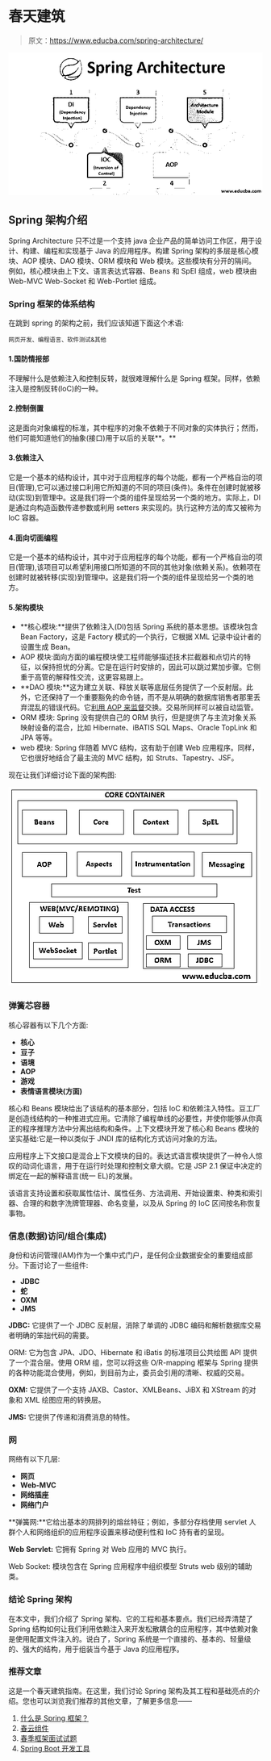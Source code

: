 # 春天建筑

> 原文：<https://www.educba.com/spring-architecture/>

![spring architecture](img/c35576b4be6fe7adff2d21a662d3f461.png)



## Spring 架构介绍

Spring Architecture 只不过是一个支持 java 企业产品的简单访问工作区，用于设计、构建、编程和实现基于 Java 的应用程序。构建 Spring 架构的多层是核心模块、AOP 模块、DAO 模块、ORM 模块和 Web 模块。这些模块有分开的隔间。例如，核心模块由上下文、语言表达式容器、Beans 和 SpEI 组成，web 模块由 Web-MVC Web-Socket 和 Web-Portlet 组成。

### Spring 框架的体系结构

在跳到 spring 的架构之前，我们应该知道下面这个术语:

<small>网页开发、编程语言、软件测试&其他</small>

#### 1.国防情报部

不理解什么是依赖注入和控制反转，就很难理解什么是 Spring 框架。同样，依赖注入是控制反转(IoC)的一种。

#### 2.控制倒置

这是面向对象编程的标准，其中程序的对象不依赖于不同对象的实体执行；然而，他们可能知道他们的抽象(接口)用于以后的关联**。**

#### 3.依赖注入

它是一个基本的结构设计，其中对于应用程序的每个功能，都有一个严格自治的项目(管理),它可以通过接口利用它所知道的不同的项目(条件)。条件在创建时就被移动(实现)到管理中。这是我们将一个类的组件呈现给另一个类的地方。实际上，DI 是通过向构造函数传递参数或利用 setters 来实现的。执行这种方法的库又被称为 IoC 容器。

#### 4.面向切面编程

它是一个基本的结构设计，其中对于应用程序的每个功能，都有一个严格自治的项目(管理),该项目可以希望利用接口所知道的不同的其他对象(依赖关系)。依赖项在创建时就被转移(实现)到管理中。这是我们将一个类的组件呈现给另一个类的地方。

#### 5.架构模块

*   **核心模块:**提供了依赖注入(DI)包括 Spring 系统的基本思想。该模块包含 Bean Factory，这是 Factory 模式的一个执行，它根据 XML 记录中设计者的设置生成 Bean。
*   AOP 模块:面向方面的编程模块使工程师能够描述技术拦截器和点切片的特征，以保持担忧的分离。它是在运行时安排的，因此可以跳过累加步骤。它侧重于高管的解释性交流，这更容易跟上。
*   **DAO 模块:**这为建立关联、释放关联等底层任务提供了一个反射层。此外，它还保持了一个重要豁免的命令链，而不是从明确的数据库销售者那里丢弃混乱的错误代码。它[利用 AOP 来监督](https://www.educba.com/what-is-aop/)交换。交易所同样可以被自动监管。
*   ORM 模块: Spring 没有提供自己的 ORM 执行，但是提供了与主流对象关系映射设备的混合，比如 Hibernate、iBATIS SQL Maps、Oracle TopLink 和 JPA 等等。
*   web 模块: Spring 伴随着 MVC 结构，这有助于创建 Web 应用程序。同样，它也很好地结合了最主流的 MVC 结构，如 Struts、Tapestry、JSF。

现在让我们详细讨论下面的架构图:

![spring architecture](img/a121e63708d2c1ebb6910da24e699103.png)



### 弹簧芯容器

核心容器有以下几个方面:

*   **核心**
*   **豆子**
*   **语境**
*   **AOP**
*   **游戏**
*   **表情语言模块(方面)**

核心和 Beans 模块给出了该结构的基本部分，包括 IoC 和依赖注入特性。豆工厂是创造线结构的一种推进式应用。它清除了编程单线的必要性，并使你能够从你真正的程序推理方法中分离出结构和条件。上下文模块开发了核心和 Beans 模块的坚实基础:它是一种以类似于 JNDI 库的结构化方式访问对象的方法。

应用程序上下文接口是混合上下文模块的目的。表达式语言模块提供了一种令人惊叹的动词化语言，用于在运行时处理和控制文章大纲。它是 JSP 2.1 保证中决定的绑定在一起的解释语言(统一 EL)的发展。

该语言支持设置和获取属性估计、属性任务、方法调用、开始设置束、种类和索引器、合理的和数字洗牌管理器、命名变量，以及从 Spring 的 IoC 区间按名称恢复事物。

### 信息(数据)访问/组合(集成)

身份和访问管理(IAM)作为一个集中式门户，是任何企业数据安全的重要组成部分。下面讨论了一些组件:

*   **JDBC**
*   **蛇**
*   **OXM**
*   **JMS**

**JDBC:** 它提供了一个 JDBC 反射层，消除了单调的 JDBC 编码和解析数据库交易者明确的笨拙代码的需要。

ORM: 它为包含 JPA、JDO、Hibernate 和 iBatis 的标准项目公共绘图 API 提供了一个混合层。使用 ORM 组，您可以将这些 O/R-mapping 框架与 Spring 提供的各种功能混合使用，例如，到目前为止，委员会引用的清晰、权威的交易。

**OXM:** 它提供了一个支持 JAXB、Castor、XMLBeans、JiBX 和 XStream 的对象和 XML 绘图应用的转换层。

**JMS:** 它提供了传递和消费消息的特性。

### 网

网络有以下几层:

*   **网页**
*   **Web-MVC**
*   **网络插座**
*   **网络门户**

**弹簧网:**它给出基本的网排列的熔丝特征；例如，多部分存档使用 servlet 人群个人和网络组织的应用程序设置来移动便利性和 IoC 持有者的呈现。

**Web** **Servlet:** 它拥有 Spring 对 Web 应用的 MVC 执行。

Web Socket: 模块包含在 Spring 应用程序中组织模型 Struts web 级别的辅助类。

### 结论 Spring 架构

在本文中，我们介绍了 Spring 架构、它的工程和基本要点。我们已经弄清楚了 Spring 结构如何让我们利用依赖注入来开发松散耦合的应用程序，其中依赖对象是使用配置文件注入的。说白了，Spring 系统是一个直接的、基本的、轻量级的、强大的结构，用于组装当今基于 Java 的应用程序。

### 推荐文章

这是一个春天建筑指南。在这里，我们讨论 Spring 架构及其工程和基础亮点的介绍。您也可以浏览我们推荐的其他文章，了解更多信息——

1.  [什么是 Spring 框架？](https://www.educba.com/what-is-spring-framework/)
2.  [春云组件](https://www.educba.com/spring-cloud-components/)
3.  [春季框架面试试题](https://www.educba.com/spring-framework-interview-questions/)
4.  [Spring Boot 开发工具](https://www.educba.com/spring-boot-devtools/)





